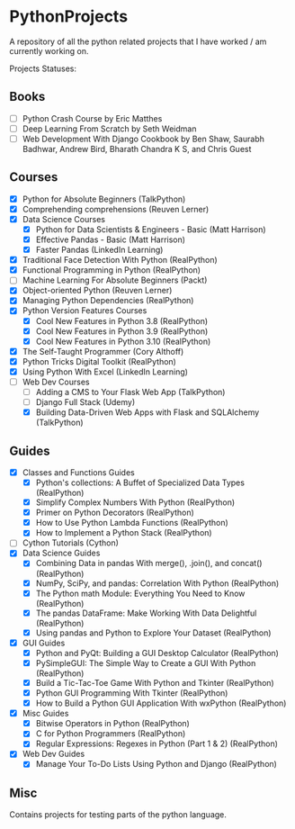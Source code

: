 # PythonProjects

A repository of all the python related projects that I have worked / am currently working on.

Projects Statuses:

## Books
* [ ] Python Crash Course by Eric Matthes
* [ ] Deep Learning From Scratch by Seth Weidman
* [ ] Web Development With Django Cookbook by Ben Shaw, Saurabh Badhwar, Andrew Bird, Bharath Chandra K S, and Chris Guest

## Courses
* [x] Python for Absolute Beginners (TalkPython)
* [x] Comprehending comprehensions (Reuven Lerner)
* [x] Data Science Courses 
    * [x] Python for Data Scientists & Engineers - Basic (Matt Harrison)
    * [x] Effective Pandas - Basic (Matt Harrison)
    * [x] Faster Pandas (LinkedIn Learning)
* [x] Traditional Face Detection With Python (RealPython)
* [x] Functional Programming in Python (RealPython)
* [ ] Machine Learning For Absolute Beginners (Packt)
* [x] Object-oriented Python (Reuven Lerner)
* [x] Managing Python Dependencies (RealPython)
* [x] Python Version Features Courses
    * [x] Cool New Features in Python 3.8 (RealPython)
    * [x] Cool New Features in Python 3.9 (RealPython)
    * [x] Cool New Features in Python 3.10 (RealPython)
* [x] The Self-Taught Programmer (Cory Althoff)
* [x] Python Tricks Digital Toolkit (RealPython)
* [x] Using Python With Excel (LinkedIn Learning)
* [ ] Web Dev Courses
    * [ ] Adding a CMS to Your Flask Web App (TalkPython)
    * [ ] Django Full Stack (Udemy)
    * [x] Building Data-Driven Web Apps with Flask and SQLAlchemy (TalkPython)

## Guides
* [x] Classes and Functions Guides
    * [x] Python's collections: A Buffet of Specialized Data Types (RealPython)
    * [x] Simplify Complex Numbers With Python (RealPython)
    * [x] Primer on Python Decorators (RealPython)
    * [x] How to Use Python Lambda Functions (RealPython)
    * [x] How to Implement a Python Stack (RealPython)
* [ ] Cython Tutorials (Cython)
* [x] Data Science Guides
    * [x] Combining Data in pandas With merge(), .join(), and concat() (RealPython)
    * [x] NumPy, SciPy, and pandas: Correlation With Python (RealPython)
    * [x] The Python math Module: Everything You Need to Know (RealPython)
    * [x] The pandas DataFrame: Make Working With Data Delightful (RealPython)
    * [x] Using pandas and Python to Explore Your Dataset (RealPython)
* [x] GUI Guides
    * [x] Python and PyQt: Building a GUI Desktop Calculator (RealPython)
    * [x] PySimpleGUI: The Simple Way to Create a GUI With Python (RealPython)
    * [x] Build a Tic-Tac-Toe Game With Python and Tkinter (RealPython)
    * [x] Python GUI Programming With Tkinter (RealPython)
    * [x] How to Build a Python GUI Application With wxPython (RealPython)
* [x] Misc Guides
    * [x] Bitwise Operators in Python (RealPython)
    * [x] C for Python Programmers (RealPython)
    * [x] Regular Expressions: Regexes in Python (Part 1 & 2) (RealPython)
* [x] Web Dev Guides
    * [x] Manage Your To-Do Lists Using Python and Django (RealPython)
     
## Misc
Contains projects for testing parts of the python language.
 
